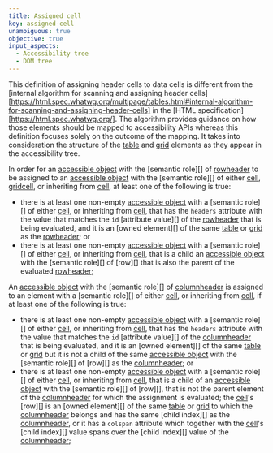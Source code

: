 ```yaml
---
title: Assigned cell
key: assigned-cell
unambiguous: true
objective: true
input_aspects:
  - Accessibility tree
  - DOM tree
---
```


This definition of assigning header cells to data cells is different from the [internal algorithm for scanning and assigning header cells][https://html.spec.whatwg.org/multipage/tables.html#internal-algorithm-for-scanning-and-assigning-header-cells] in the [HTML specification][https://html.spec.whatwg.org/]. The algorithm provides guidance on how those elements should be mapped to accessibility APIs whereas this definition focuses solely on the outcome of the mapping. It takes into consideration the structure of the [table][] and [grid][] elements as they appear in the accessibility tree.

In order for an [accessible object][] with the [semantic role][] of [rowheader][] to be assigned to an [accessible object][] with the [semantic role][] of either [cell][], [gridcell][], or inheriting from [cell][], at least one of the following is true:

- there is at least one non-empty [accessible object][] with a [semantic role][] of either [cell][], or inheriting from [cell][], that has the `headers` attribute with the value that matches the `id` [attribute value][] of the [rowheader][] that is being evaluated, and it is an [owned element][] of the same [table][] or [grid][] as the [rowheader][]; or
- there is at least one non-empty [accessible object][] with a [semantic role][] of either [cell][], or inheriting from [cell][], that is a child an [accessible object][] with the [semantic role][] of [row][] that is also the parent of the evaluated [rowheader][];

An [accessible object][] with the [semantic role][] of [columnheader][] is assigned to an element with a [semantic role][] of either [cell][], or inheriting from [cell][], if at least one of the following is true:

- there is at least one non-empty [accessible object][] with a [semantic role][] of either [cell][], or inheriting from [cell][], that has the `headers` attribute with the value that matches the `id` [attribute value][] of the [columnheader][] that is being evaluated, and it is an [owned element][] of the same [table][] or [grid][] but it is not a child of the same [accessible object][] with the [semantic role][] of [row][] as the [columnheader][]; or
- there is at least one non-empty [accessible object][] with a [semantic role][] of either [cell][], or inheriting from [cell][], that is a child of an [accessible object][] with the [semantic role][] of [row][], that is not the parent element of the [columnheader][] for which the assignment is evaluated; the [cell][]'s [row][] is an [owned element][] of the same [table][] or [grid][] to which the [columnheader][] belongs and has the same [child index][] as the [columnheader][], or it has a `colspan` attribute which together with the [cell][]'s [child index][] value spans over the [child index][] value of the [columnheader][];

[accessible object]: https://www.w3.org/TR/core-aam-1.1/#dfn-accessible-object
[html element]: https://html.spec.whatwg.org/#htmlelement
[included in the accessibility tree]: #included-in-the-accessibility-tree
[cell]: https://www.w3.org/TR/wai-aria-1.1/#cell 'ARIA cell role'
[gridcell]: https://www.w3.org/TR/wai-aria-1.2/#gridcell 'ARIA gridcell role'
[table]: https://www.w3.org/TR/wai-aria-1.1/#table 'ARIA table role'
[grid]: https://www.w3.org/TR/wai-aria-1.1/#grid 'ARIA grid role'
[columnheader]: https://www.w3.org/TR/wai-aria-1.1/#columnheader 'ARIA columnheader role'
[rowheader]: https://www.w3.org/TR/wai-aria-1.1/#rowheader 'ARIA rowheader role'

